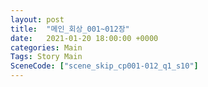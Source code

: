 ```yaml
---
layout: post
title:  "메인_회상_001~012장"
date:   2021-01-20 18:00:00 +0000
categories: Main
Tags: Story Main
SceneCode: ["scene_skip_cp001-012_q1_s10"]
---
```

